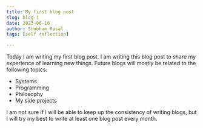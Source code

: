 ```yaml
---
title: My first blog post
slug: blog-1
date: 2023-06-16 
author: Shubham Rasal
tags: [self reflection]

---
```


Today I am writing my first blog post. I am writing this blog post to share my experience of learning new things.
Future blogs will mostly be related to the following topics:
- Systems
- Programming
- Philosophy
- My side projects

I am not sure if I will be able to keep up the consistency of writing blogs, but I will try my best to write at least one blog post every month.

